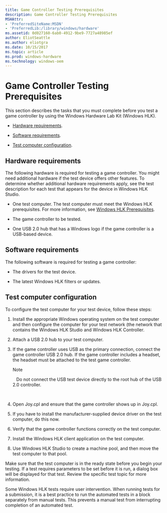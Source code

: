 ```yaml
---
title: Game Controller Testing Prerequisites
description: Game Controller Testing Prerequisites
MSHAttr:
- 'PreferredSiteName:MSDN'
- 'PreferredLib:/library/windows/hardware'
ms.assetid: 0d027160-6ab0-4912-9be9-7727a48985ef
author: EliotSeattle
ms.author: eliotgra
ms.date: 10/15/2017
ms.topic: article
ms.prod: windows-hardware
ms.technology: windows-oem
---
```


# Game Controller Testing Prerequisites


This section describes the tasks that you must complete before you test a game controller by using the Windows Hardware Lab Kit (Windows HLK).

-   [Hardware requirements](#bkmk-hardwarerequirements).

-   [Software requirements](#bkmk-softwarerequirements).

-   [Test computer configuration](#bkmk-configure).

## <span id="BKMK_HardwareRequirements"></span><span id="bkmk-hardwarerequirements"></span><span id="BKMK_HARDWAREREQUIREMENTS"></span>Hardware requirements


The following hardware is required for testing a game controller. You might need additional hardware if the test device offers other features. To determine whether additional hardware requirements apply, see the test description for each test that appears for the device in Windows HLK Studio.

-   One test computer. The test computer must meet the Windows HLK prerequisites. For more information, see [Windows HLK Prerequisites](..\getstarted\windows-hlk-prerequisites.md).

-   The game controller to be tested.

-   One USB 2.0 hub that has a Windows logo if the game controller is a USB-based device.

## <span id="BKMK_SoftwareRequirements"></span><span id="bkmk-softwarerequirements"></span><span id="BKMK_SOFTWAREREQUIREMENTS"></span>Software requirements


The following software is required for testing a game controller:

-   The drivers for the test device.

-   The latest Windows HLK filters or updates.

## <span id="BKMK_Configure"></span><span id="bkmk-configure"></span><span id="BKMK_CONFIGURE"></span>Test computer configuration


To configure the test computer for your test device, follow these steps:

1.  Install the appropriate Windows operating system on the test computer and then configure the computer for your test network (the network that contains the Windows HLK Studio and Windows HLK Controller.

2.  Attach a USB 2.0 hub to your test computer.

3.  If the game controller uses USB as the primary connection, connect the game controller USB 2.0 hub. If the game controller includes a headset, the headset must be attached to the test game controller.

    >[!NOTE]
    >  
    Do not connect the USB test device directly to the root hub of the USB 2.0 controller.

     

4.  Open Joy.cpl and ensure that the game controller shows up in Joy.cpl.

5.  If you have to install the manufacturer-supplied device driver on the test computer, do this now.

6.  Verify that the game controller functions correctly on the test computer.

7.  Install the Windows HLK client application on the test computer.

8.  Use Windows HLK Studio to create a machine pool, and then move the test computer to that pool.

Make sure that the test computer is in the ready state before you begin your testing. If a test requires parameters to be set before it is run, a dialog box will be displayed for that test. Review the specific test topic for more information.

Some Windows HLK tests require user intervention. When running tests for a submission, it is a best practice to run the automated tests in a block separately from manual tests. This prevents a manual test from interrupting completion of an automated test.

 

 






